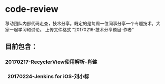 # code-review
移动团队内部代码走查，技术分享。既定的是每周一位同事分享一个专题技术，大家一起学习和讨论。
上传文件格式 “20170216-技术分享题目-作者”

##    目前包含：
###   20170217-RecyclerView使用解析-肖健
###   20170224-Jenkins for iOS-刘小标
